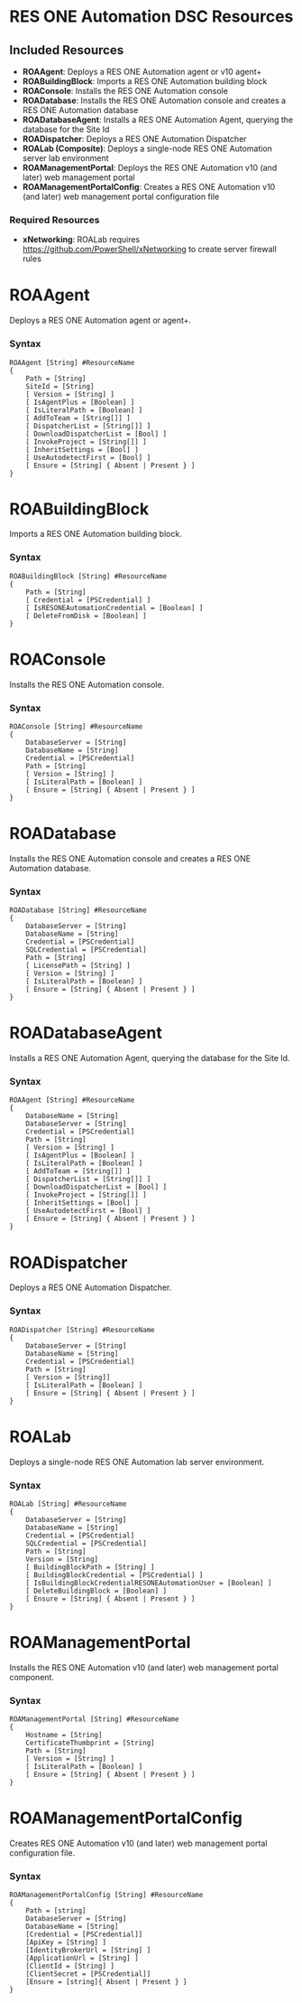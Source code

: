 RES ONE Automation DSC Resources
================================

## Included Resources

* **ROAAgent**: Deploys a RES ONE Automation agent or v10 agent+
* **ROABuildingBlock**: Imports a RES ONE Automation building block
* **ROAConsole**: Installs the RES ONE Automation console
* **ROADatabase**: Installs the RES ONE Automation console and creates a RES ONE Automation database
* **ROADatabaseAgent**: Installs a RES ONE Automation Agent, querying the database for the Site Id
* **ROADispatcher**: Deploys a RES ONE Automation Dispatcher
* **ROALab (Composite)**: Deploys a single-node RES ONE Automation server lab environment
* **ROAManagementPortal**: Deploys the RES ONE Automation v10 (and later) web management portal
* **ROAManagementPortalConfig**: Creates a RES ONE Automation v10 (and later) web management portal configuration file

### Required Resources

* **xNetworking**: ROALab requires https://github.com/PowerShell/xNetworking to create server firewall rules

ROAAgent
========

Deploys a RES ONE Automation agent or agent+.

### Syntax

```
ROAAgent [String] #ResourceName
{
    Path = [String]
    SiteId = [String]
    [ Version = [String] ]
    [ IsAgentPlus = [Boolean] ]
    [ IsLiteralPath = [Boolean] ]
    [ AddToTeam = [String[]] ]
    [ DispatcherList = [String[]] ]
    [ DownloadDispatcherList = [Bool] ]
    [ InvokeProject = [String[]] ]
    [ InheritSettings = [Bool] ]
    [ UseAutodetectFirst = [Bool] ]
    [ Ensure = [String] { Absent | Present } ]
}
```

ROABuildingBlock
===================

Imports a RES ONE Automation building block.

### Syntax

```
ROABuildingBlock [String] #ResourceName
{
    Path = [String]
    [ Credential = [PSCredential] ]
    [ IsRESONEAutomationCredential = [Boolean] ]
    [ DeleteFromDisk = [Boolean] ]
}
```

ROAConsole
==========

Installs the RES ONE Automation console.

### Syntax

```
ROAConsole [String] #ResourceName
{
    DatabaseServer = [String]
    DatabaseName = [String]
    Credential = [PSCredential]
    Path = [String]
    [ Version = [String] ]
    [ IsLiteralPath = [Boolean] ]
    [ Ensure = [String] { Absent | Present } ]
}
```

ROADatabase
===========

Installs the RES ONE Automation console and creates a RES ONE Automation database.

### Syntax

```
ROADatabase [String] #ResourceName
{
    DatabaseServer = [String]
    DatabaseName = [String]
    Credential = [PSCredential]
    SQLCredential = [PSCredential]
    Path = [String]
    [ LicensePath = [String] ]
    [ Version = [String] ]
    [ IsLiteralPath = [Boolean] ]
    [ Ensure = [String] { Absent | Present } ]
}
```

ROADatabaseAgent
================

Installs a RES ONE Automation Agent, querying the database for the Site Id.

### Syntax

```
ROAAgent [String] #ResourceName
{
    DatabaseName = [String]
    DatabaseServer = [String]
    Credential = [PSCredential]
    Path = [String]
    [ Version = [String] ]
    [ IsAgentPlus = [Boolean] ]
    [ IsLiteralPath = [Boolean] ]
    [ AddToTeam = [String[]] ]
    [ DispatcherList = [String[]] ]
    [ DownloadDispatcherList = [Bool] ]
    [ InvokeProject = [String[]] ]
    [ InheritSettings = [Bool] ]
    [ UseAutodetectFirst = [Bool] ]
    [ Ensure = [String] { Absent | Present } ]
}

```

ROADispatcher
=============

Deploys a RES ONE Automation Dispatcher.

### Syntax

```
ROADispatcher [String] #ResourceName
{
    DatabaseServer = [String]
    DatabaseName = [String]
    Credential = [PSCredential]
    Path = [String]
    [ Version = [String]]
    [ IsLiteralPath = [Boolean] ]
    [ Ensure = [String] { Absent | Present } ]
}

```

ROALab
======

Deploys a single-node RES ONE Automation lab server environment.

### Syntax

```
ROALab [String] #ResourceName
{
    DatabaseServer = [String]
    DatabaseName = [String]
    Credential = [PSCredential]
    SQLCredential = [PSCredential]
    Path = [String]
    Version = [String]
    [ BuildingBlockPath = [String] ]
    [ BuildingBlockCredential = [PSCredential] ]
    [ IsBuildingBlockCredentialRESONEAutomationUser = [Boolean] ]
    [ DeleteBuildingBlock = [Boolean] ]
    [ Ensure = [String] { Absent | Present } ]
}
```

ROAManagementPortal
===================

Installs the RES ONE Automation v10 (and later) web management portal component.

### Syntax

```
ROAManagementPortal [String] #ResourceName
{
    Hostname = [String]
    CertificateThumbprint = [String]
    Path = [String]
    [ Version = [String] ]
    [ IsLiteralPath = [Boolean] ]
    [ Ensure = [String] { Absent | Present } ]
}
```

ROAManagementPortalConfig
=========================

Creates RES ONE Automation v10 (and later) web management portal configuration file.

### Syntax

```
ROAManagementPortalConfig [String] #ResourceName
{
    Path = [string]
    DatabaseServer = [String]
    DatabaseName = [String]
    [Credential = [PSCredential]]
    [ApiKey = [String] ]
    [IdentityBrokerUrl = [String] ]
    [ApplicationUrl = [String] ]
    [ClientId = [String] ]
    [ClientSecret = [PSCredential]]
    [Ensure = [string]{ Absent | Present } ]
}
```
